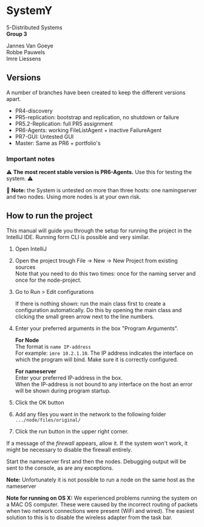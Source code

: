 # SystemY
5-Distributed Systems  
**Group 3**

Jannes Van Goeye  
Robbe Pauwels  
Imre Liessens  

## Versions
A number of branches have been created to keep the different versions apart.  

* PR4-discovery  
* PR5-replication: bootstrap and replication, no shutdown or failure  
* PR5.2-Replication: full PR5 assignment  
* PR6-Agents: working FileListAgent + inactive FailureAgent
* PR7-GUI: Untested GUI  
* Master: Same as PR6 + portfolio's  

### Important notes  

⚠️ **The most recent stable version is PR6-Agents.** Use this for testing the system. ⚠️  

🛑 **Note:** the System is untested on more than three hosts: one namingserver and two nodes. Using more nodes is at your own risk.  

## How to run the project  
This manual will guide you through the setup for running the project in the IntelliJ IDE. Running form CLI is possible and very similar.  

1. Open IntelliJ  
2. Open the project trough File -> New -> New Project from existing sources  
	Note that you need to do this two times: once for the naming server and once for the node-project.

2. Go to Run > Edit configurations  

      If there is nothing shown: run the main class first to create a configuration automatically. Do this by opening the main class and clicking the small green arrow next to the line numbers.
3. Enter your preferred arguments in the box "Program Arguments".  

    **For Node**  
    The format is ``name IP-address``  
    For example: ``imre 10.2.1.10``. The IP address indicates the interface on which the program will bind. Make sure it is correctly configured.  

    **For nameserver**  
    Enter your preferred IP-address in the box.  
    When the IP-address is not bound to any interface on the host an error will be shown during program startup.

4. Click the OK button
5. Add any files you want in the network to the following folder ```.../node/files/original/```
5. Click the run button in the upper right corner.

If a message of the *firewall* appears, allow it. If the system won't work, it might be necessary to disable the firewall entirely.

Start the nameserver first and then the nodes. Debugging output will be sent to the console, as are any exceptions.

**Note:** Unfortunately it is not possible to run a node on the same host as the nameserver

**Note for running on OS X:** We experienced problems running the system on a MAC OS computer. These were caused by the incorrect routing of packets when two network connections were present (WiFi and wired). The easiest solution to this is to disable the wireless adapter from the task bar.
